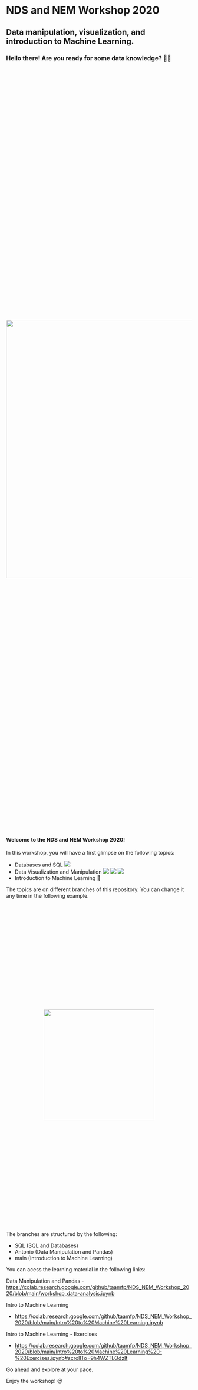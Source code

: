 # NDS and NEM Workshop 2020

## Data manipulation, visualization, and introduction to Machine Learning.


### Hello there! Are you ready for some data knowledge? 👨‍💻

<p align="center" style="font-size:700px">
  <img src="/Images/data.gif" width="700px" >
</p>

#### Welcome to the NDS and NEM Workshop 2020!

<p>
In this workshop, you will have a first glimpse on the following topics:
</p>

- Databases and SQL <img src="https://img.shields.io/badge/Database-SQL-blue">
- Data Visualization and Manipulation <img src="https://img.shields.io/badge/Language-Python-yellow"> <img src="https://img.shields.io/badge/Tool-matplotlib-green">  <img src="https://img.shields.io/badge/Tool-Pandas-yellowgreen"> 
- Introduction to Machine Learning :robot:

The topics are on different branches of this repository. You can change it any time in the following example.

<p align="center" style="font-size:300px">
  <img src="/Images/Example_Branch.PNG" width="300px" >
</p>


The branches are structured by the following:

- SQL (SQL and Databases)
- Antonio (Data Manipulation and Pandas)
- main (Introduction to Machine Learning)

You can acess the learning material in the following links:

Data Manipulation and Pandas
-https://colab.research.google.com/github/taamfp/NDS_NEM_Workshop_2020/blob/main/workshop_data-analysis.ipynb

Intro to Machine Learning
- https://colab.research.google.com/github/taamfp/NDS_NEM_Workshop_2020/blob/main/Intro%20to%20Machine%20Learning.ipynb

Intro to Machine Learning - Exercises
- https://colab.research.google.com/github/taamfp/NDS_NEM_Workshop_2020/blob/main/Intro%20to%20Machine%20Learning%20-%20Exercises.ipynb#scrollTo=9h4WZTLQdzIt

Go ahead and explore at your pace.

Enjoy the workshop! :wink:

<p align="center" style="font-size:500px">
  <img src="/Images/programming.gif" width="500px" >
</p>
